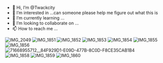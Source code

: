 - 👋 Hi, I’m @Twackcity
- 👀 I’m interested in ...can someone please help me figure out what this is
- 🌱 I’m currently learning ...
- 💞️ I’m looking to collaborate on ...
- 📫 How to reach me ...

<!---
Twackcity/Twackcity is a ✨ special ✨ repository because its `README.md` (this file) appears on your GitHub profile.
You can click the Preview link to take a look at your changes.
--->
![IMG_2049](https://github.com/Twackcity/Twackcity/assets/146932755/de2e34ab-f286-4448-a8d8-9b5523f93936)
![IMG_1851](https://github.com/Twackcity/Twackcity/assets/146932755/fcd4bd74-5c8f-4e6b-bbf8-444b100ed797)
![IMG_1852](https://github.com/Twackcity/Twackcity/assets/146932755/8a8223de-5247-4b5c-8ffe-ca4d34566c86)
![IMG_1853](https://github.com/Twackcity/Twackcity/assets/146932755/a607a2b3-1e4b-4c20-a0e3-be19032732bb)
![IMG_1854](https://github.com/Twackcity/Twackcity/assets/146932755/b5869345-c69e-4333-83ba-815ec095d0f0)
![IMG_1855](https://github.com/Twackcity/Twackcity/assets/146932755/5aee9d5c-2a3a-4165-a42f-9204fbbaf389)
![IMG_1856](https://github.com/Twackcity/Twackcity/assets/146932755/5ae2258d-2d00-4c5d-9da6-5b5b407d7c5c)
![71668955712__84F929D1-E09D-477B-8C0D-F8CE35CAB1B4](https://github.com/Twackcity/Twackcity/assets/146932755/663db560-1fb9-4a45-8327-e189cb6c725b)
![IMG_1858](https://github.com/Twackcity/Twackcity/assets/146932755/d2f5c5b9-7cb5-447e-b027-223c3973df33)
![IMG_1859](https://github.com/Twackcity/Twackcity/assets/146932755/7778f67a-7ffe-4be0-bf59-36b3b213b64e)
![IMG_1860](https://github.com/Twackcity/Twackcity/assets/146932755/12f23860-3b82-4665-9c5a-c9e4cb370915)
